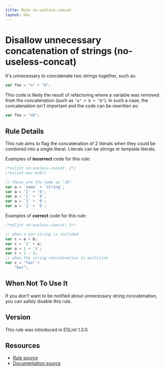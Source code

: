 ```yaml
---
title: Rule no-useless-concat
layout: doc
---
```

<!-- Note: No pull requests accepted for this file. See README.md in the root directory for details. -->

# Disallow unnecessary concatenation of strings (no-useless-concat)

It's unnecessary to concatenate two strings together, such as:

```js
var foo = "a" + "b";
```

This code is likely the result of refactoring where a variable was removed from the concatenation (such as `"a" + b + "b"`). In such a case, the concatenation isn't important and the code can be rewritten as:

```js
var foo = "ab";
```

## Rule Details

This rule aims to flag the concatenation of 2 literals when they could be combined into a single literal. Literals can be strings or template literals.

Examples of **incorrect** code for this rule:

```js
/*eslint no-useless-concat: 2*/
/*eslint-env es6*/

// these are the same as "10"
var a = `some` + `string`;
var a = '1' + '0';
var a = '1' + `0`;
var a = `1` + '0';
var a = `1` + `0`;
```

Examples of **correct** code for this rule:

```js
/*eslint no-useless-concat: 2*/

// when a non string is included
var c = a + b;
var c = '1' + a;
var a = 1 + '1';
var c = 1 - 2;
// when the string concatenation is multiline
var c = "foo" +
    "bar";
```

## When Not To Use It

If you don't want to be notified about unnecessary string concatenation, you can safely disable this rule.

## Version

This rule was introduced in ESLint 1.3.0.

## Resources

* [Rule source](https://github.com/eslint/eslint/tree/master/lib/rules/no-useless-concat.js)
* [Documentation source](https://github.com/eslint/eslint/tree/master/docs/rules/no-useless-concat.md)
